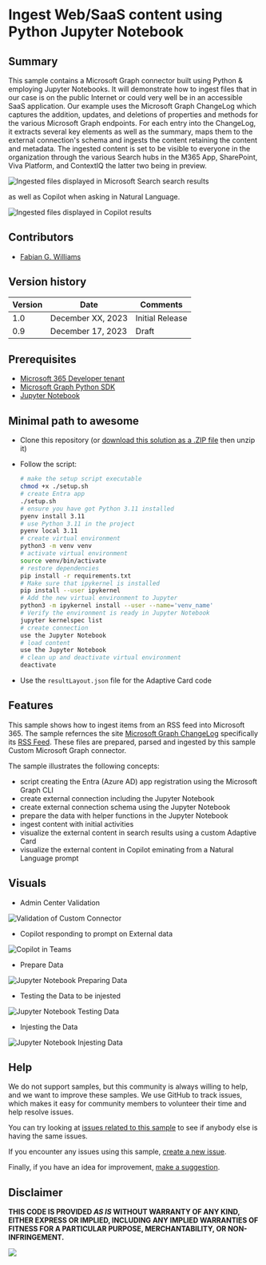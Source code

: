 # Ingest Web/SaaS content using Python Jupyter Notebook

## Summary

This sample contains a Microsoft Graph connector built using Python & employing Jupyter Notebooks. It will demonstrate how to ingest files that in our case is on the public Internet or could very well be in an accessible SaaS application. Our example uses the Microsoft Graph ChangeLog which captures the addition, updates, and deletions of properties and methods for the various Microsoft Graph endpoints.  For each entry into the ChangeLog, it extracts several key elements as well as the summary, maps them to the external connection's schema and ingests the content retaining the content and metadata. The ingested content is set to be visible to everyone in the organization through the various Search hubs in the M365 App, SharePoint, Viva Platform, and ContextIQ the latter two being in preview.

![Ingested files displayed in Microsoft Search search results](assets/1_search_results.png)

as well as Copilot when asking in Natural Language.

![Ingested files displayed in Copilot results](assets/copilot_security_format_reg.png)

## Contributors

- [Fabian G. Williams](https://www.linkedin.com/in/fabiangwilliams/)

## Version history

Version|Date|Comments
-------|----|--------
1.0|December XX, 2023|Initial Release
0.9|December 17, 2023|Draft

## Prerequisites

- [Microsoft 365 Developer tenant](https://developer.microsoft.com/microsoft-365/dev-program)
- [Microsoft Graph Python SDK](https://github.com/microsoftgraph/msgraph-sdk-python)
- [Jupyter Notebook](https://jupyter.org)

## Minimal path to awesome

- Clone this repository (or [download this solution as a .ZIP file](https:#) then unzip it)
- Follow the script:

    ```sh
    # make the setup script executable
    chmod +x ./setup.sh
    # create Entra app
    ./setup.sh
    # ensure you have got Python 3.11 installed
    pyenv install 3.11
    # use Python 3.11 in the project
    pyenv local 3.11
    # create virtual environment
    python3 -m venv venv
    # activate virtual environment
    source venv/bin/activate
    # restore dependencies
    pip install -r requirements.txt
    # Make sure that ipykernel is installed
    pip install --user ipykernel
    # Add the new virtual environment to Jupyter
    python3 -m ipykernel install --user --name='venv_name'
    # Verify the environment is ready in Jupyter Notebook
    jupyter kernelspec list
    # create connection
    use the Jupyter Notebook
    # load content
    use the Jupyter Notebook
    # clean up and deactivate virtual environment
    deactivate
    ```

- Use the `resultLayout.json` file for the Adaptive Card code

## Features

This sample shows how to ingest items from an RSS feed into Microsoft 365. The sample refernces the site [Microsoft Graph ChangeLog](https://developer.microsoft.com/en-us/graph/changelog) specifically its [RSS Feed](https://developer.microsoft.com/en-us/graph/changelog/rss). These files are prepared, parsed and ingested by this sample Custom Microsoft Graph connector.

The sample illustrates the following concepts:

- script creating the Entra (Azure AD) app registration using the Microsoft Graph CLI
- create external connection including the Jupyter Notebook
- create external connection schema using the Jupyter Notebook
- prepare the data with helper functions in the Jupyter Notebook
- ingest content with initial activities
- visualize the external content in search results using a custom Adaptive Card
- visualize the external content in Copilot eminating from a Natural Language prompt

## Visuals

- Admin Center Validation

![Validation of Custom Connector](assets/admin_ctr_Verify.png)

- Copilot responding to prompt on External data

![Copilot in Teams](assets/copilot_security_format_asTable.png)

- Prepare Data

![Jupyter Notebook Preparing Data](assets/prepare_data.png)

- Testing the Data to be injested

![Jupyter Notebook Testing Data](assets/tester_narrative.png)

- Injesting the Data

![Jupyter Notebook Injesting Data](assets/injest_items.png)

## Help

We do not support samples, but this community is always willing to help, and we want to improve these samples. We use GitHub to track issues, which makes it easy for  community members to volunteer their time and help resolve issues.

You can try looking at [issues related to this sample](https://github.com/pnp/graph-connectors-samples/issues?q=label%3A%22sample%3A%python-jupyter-notebook%22) to see if anybody else is having the same issues.

If you encounter any issues using this sample, [create a new issue](https://github.com/pnp/graph-connectors-samples/issues/new).

Finally, if you have an idea for improvement, [make a suggestion](https://github.com/pnp/graph-connectors-samples/issues/new).

## Disclaimer

**THIS CODE IS PROVIDED *AS IS* WITHOUT WARRANTY OF ANY KIND, EITHER EXPRESS OR IMPLIED, INCLUDING ANY IMPLIED WARRANTIES OF FITNESS FOR A PARTICULAR PURPOSE, MERCHANTABILITY, OR NON-INFRINGEMENT.**

![](https://m365-visitor-stats.azurewebsites.net/SamplesGallery/pnp-graph-connector-python-jupyter-notebook)
